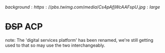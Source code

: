 $background:https://pbs.twimg.com/media/Cs4pAfjWcAAFspU.jpg:large$
# ~~DSP~~ ACP

note:
The 'digital services platform' has been renamed, we're still getting used to that so may use the two interchangeably.